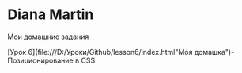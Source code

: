 

# Diana Martin
Мои домашние задания

[Урок 6](file:///D:/Уроки/Github/lesson6/index.html"Моя домашка")-Позиционирование в CSS
